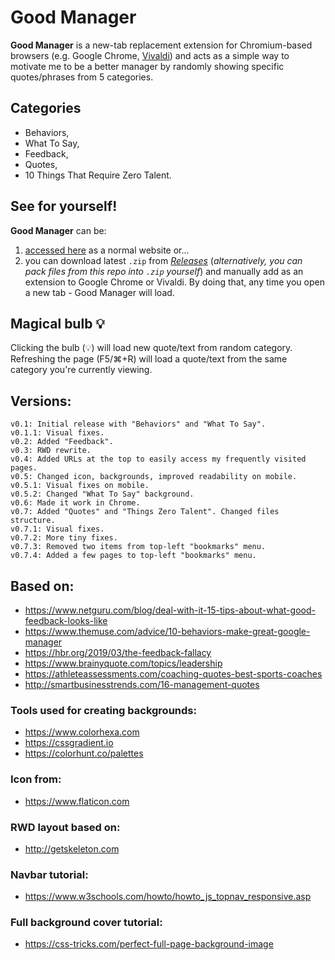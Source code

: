 # Good Manager

**Good Manager** is a new-tab replacement extension for Chromium-based browsers (e.g. Google Chrome, [Vivaldi](https://vivaldi.com)) and acts as a simple way to motivate me to be a better manager by randomly showing specific quotes/phrases from 5 categories.

## Categories

- Behaviors,
- What To Say,
- Feedback,
- Quotes,
- 10 Things That Require Zero Talent.

<!-- ![Example](https://i.ibb.co/j6nZV2G/Be-Funky-collage.jpg) -->

## See for yourself!

**Good Manager** can be:
1) [accessed here](https://vardecab.github.io/good-manager/chooser.html) as a normal website or... 
2) you can download latest `.zip` from [_Releases_](https://github.com/vardecab/good-manager/releases)  (_alternatively, you can pack files from this repo into `.zip` yourself_) and manually add as an extension to Google Chrome or Vivaldi. By doing that, any time you open a new tab - Good Manager will load.

## Magical bulb 💡

Clicking the bulb (💡) will load new quote/text from random category. Refreshing the page (F5/⌘+R) will load a quote/text from the same category you're currently viewing.

## Versions: 
 
    v0.1: Initial release with "Behaviors" and "What To Say".
    v0.1.1: Visual fixes.
    v0.2: Added "Feedback".
    v0.3: RWD rewrite.
    v0.4: Added URLs at the top to easily access my frequently visited pages.
    v0.5: Changed icon, backgrounds, improved readability on mobile.
    v0.5.1: Visual fixes on mobile.
    v0.5.2: Changed "What To Say" background.
    v0.6: Made it work in Chrome.
    v0.7: Added "Quotes" and "Things Zero Talent". Changed files structure.
    v0.7.1: Visual fixes.
    v0.7.2: More tiny fixes.
    v0.7.3: Removed two items from top-left "bookmarks" menu. 
    v0.7.4: Added a few pages to top-left "bookmarks" menu.

## Based on: 
- https://www.netguru.com/blog/deal-with-it-15-tips-about-what-good-feedback-looks-like
- https://www.themuse.com/advice/10-behaviors-make-great-google-manager
- https://hbr.org/2019/03/the-feedback-fallacy
- https://www.brainyquote.com/topics/leadership
- https://athleteassessments.com/coaching-quotes-best-sports-coaches
- http://smartbusinesstrends.com/16-management-quotes

### Tools used for creating backgrounds: 
- https://www.colorhexa.com
- https://cssgradient.io
- https://colorhunt.co/palettes

### Icon from:
- https://www.flaticon.com

### RWD layout based on: 
- http://getskeleton.com

### Navbar tutorial: 
- https://www.w3schools.com/howto/howto_js_topnav_responsive.asp

### Full background cover tutorial:
- https://css-tricks.com/perfect-full-page-background-image
